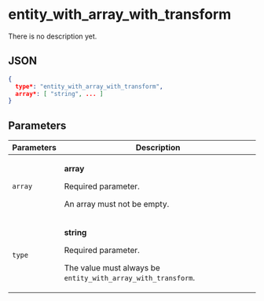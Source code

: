 # entity_with_array_with_transform
There is no description yet.

## JSON
```json
{
  type*: "entity_with_array_with_transform",
  array*: [ "string", ... ]
}
```

## Parameters
| Parameters | Description |
| --- | --- |
| `array` | <p>**array**</p><p>Required parameter.</p><p>An array must not be empty.</p> |
| `type` | <p>**string**</p><p>Required parameter.</p><p>The value must always be `entity_with_array_with_transform`.</p> |
